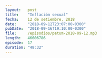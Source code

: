 ```yaml
---
layout:   post
title:    "Inflación sexual"
fecha:    12 de setiembre, 2018
date:     "2018-09-12T23:07:00-0300"
pubDate:  "2018-09-16T19:10:00-0300"
file:     /episodios/patum-2018-09-12.mp3
length:   46606786
episode:  17
duration: "48:32"
---
```

